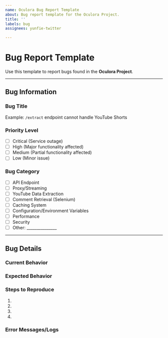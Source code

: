 ```yaml
---
name: Oculora Bug Report Template
about: Bug report template for the Oculora Project.
title: ''
labels: bug
assignees: yunfie-twitter

---
```


# Bug Report Template

Use this template to report bugs found in the **Oculora Project**.

---

## Bug Information

### Bug Title
<!-- Write a concise and clear title -->
Example: `/extract` endpoint cannot handle YouTube Shorts

### Priority Level
- [ ] Critical (Service outage)
- [ ] High (Major functionality affected)
- [ ] Medium (Partial functionality affected)
- [ ] Low (Minor issue)

### Bug Category
- [ ] API Endpoint
- [ ] Proxy/Streaming
- [ ] YouTube Data Extraction
- [ ] Comment Retrieval (Selenium)
- [ ] Caching System
- [ ] Configuration/Environment Variables
- [ ] Performance
- [ ] Security
- [ ] Other: _______________

---

## Bug Details

### Current Behavior
<!-- Describe in detail the actual problem that occurs -->

### Expected Behavior
<!-- Describe the expected behavior -->

### Steps to Reproduce
<!-- Provide concrete steps to reproduce the bug -->
1. 
2. 
3. 
4. 

### Error Messages/Logs
